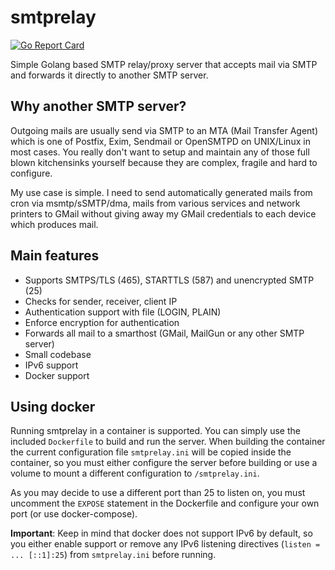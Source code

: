 # smtprelay

[![Go Report Card](https://goreportcard.com/badge/github.com/decke/smtprelay)](https://goreportcard.com/report/github.com/decke/smtprelay)

Simple Golang based SMTP relay/proxy server that accepts mail via SMTP
and forwards it directly to another SMTP server.


## Why another SMTP server?

Outgoing mails are usually send via SMTP to an MTA (Mail Transfer Agent)
which is one of Postfix, Exim, Sendmail or OpenSMTPD on UNIX/Linux in most
cases. You really don't want to setup and maintain any of those full blown
kitchensinks yourself because they are complex, fragile and hard to
configure.

My use case is simple. I need to send automatically generated mails from
cron via msmtp/sSMTP/dma, mails from various services and network printers
to GMail without giving away my GMail credentials to each device which
produces mail.


## Main features

* Supports SMTPS/TLS (465), STARTTLS (587) and unencrypted SMTP (25)
* Checks for sender, receiver, client IP
* Authentication support with file (LOGIN, PLAIN)
* Enforce encryption for authentication
* Forwards all mail to a smarthost (GMail, MailGun or any other SMTP server)
* Small codebase
* IPv6 support
* Docker support

## Using docker

Running smtprelay in a container is supported. You can simply use the included
`Dockerfile` to build and run the server. When building the container the
current configuration file `smtprelay.ini` will be copied inside the container,
so you must either configure the server before building or use a volume to mount
a different configuration to `/smtprelay.ini`.

As you may decide to use a different port than 25 to listen on, you must uncomment
the `EXPOSE` statement in the Dockerfile and configure your own port
(or use docker-compose).

**Important**: Keep in mind that docker does not support IPv6 by default, so you
either enable support or remove any IPv6 listening directives (`listen = ... [::1]:25`)
from `smtprelay.ini` before running.
